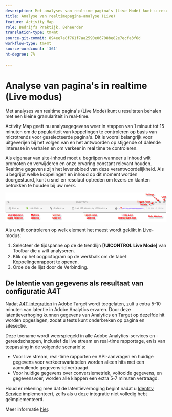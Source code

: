 ```yaml
---
description: Met analyses van realtime pagina's (Live Mode) kunt u resultaten behalen met een kleine granulariteit in real-time.
title: Analyse van realtimepagina-analyse (Live)
feature: Activity Map
role: Bedrijfs Praktijk, Beheerder
translation-type: tm+mt
source-git-commit: 894ee7a8f761f7aa2590e06708be82e7ecfa3f6d
workflow-type: tm+mt
source-wordcount: '361'
ht-degree: 7%

---
```



# Analyse van pagina&#39;s in realtime (Live modus)

Met analyses van realtime pagina&#39;s (Live Mode) kunt u resultaten behalen met een kleine granulariteit in real-time.

Activity Map geeft nu analysegegevens weer in stappen van 1 minuut tot 15 minuten om de populariteit van koppelingen te controleren op basis van microtrends voor geselecteerde pagina&#39;s. Dit is vooral belangrijk voor uitgeverijen bij het volgen van en het antwoorden op stijgende of dalende interesse in verhalen en om verkeer in real time te controleren.

Als eigenaar van site-inhoud moet u begrijpen wanneer u inhoud wilt promoten en verwijderen en onze ervaring constant relevant houden. Realtime gegevens zijn het levensbloed van deze verantwoordelijkheid. Als u begrijpt welke koppelingen en inhoud op dit moment worden doorgestuurd, kunt u snel en resoluut optreden om lezers en klanten betrokken te houden bij uw merk.

![](assets/live_mode.png)

<!-- 

Describe what you can do with the feature: - what is the data shown? why do I see trend lines everywhere? how do I choose a period in the trend? what do the overlays represent in live mode? how do you compute the gainers and losers overlays? what is the auto update mode?

 -->

Als u wilt controleren op welk element het meest wordt geklikt in Live-modus:

1. Selecteer de tijdspanne op de de trendlijn **[!UICONTROL Live Mode]** van Toolbar die u wilt analyseren.
1. Klik op het oogpictogram op de werkbalk om de tabel Koppelingenrapport te openen.
1. Orde de de lijst door de Verbinding.

## De latentie van gegevens als resultaat van configuratie A4T

Nadat [A4T integration](https://docs.adobe.com/content/help/nl-NL/target/using/integrate/a4t/a4t.html) in Adobe Target wordt toegelaten, zult u extra 5-10 minuten van latentie in Adobe Analytics ervaren. Door deze latentieverhoging kunnen gegevens van Analytics en Target op dezelfde hit worden opgeslagen, zodat u tests kunt onderbreken op pagina en sitesectie.

Deze toename wordt weerspiegeld in alle Adobe Analytics-services en -gereedschappen, inclusief de live stream en real-time rapportage, en is van toepassing in de volgende scenario&#39;s:

* Voor live stream, real-time rapporten en API-aanvragen en huidige gegevens voor verkeersvariabelen worden alleen hits met een aanvullende gegevens-id vertraagd.
* Voor huidige gegevens over conversiemetriek, voltooide gegevens, en gegevensvoer, worden alle klappen een extra 5-7 minuten vertraagd.

Houd er rekening mee dat de latentieverhoging begint nadat u [Identity Service](https://docs.adobe.com/content/help/nl-NL/id-service/using/home.html) implementeert, zelfs als u deze integratie niet volledig hebt geïmplementeerd.

Meer informatie [hier](/help/analyze/activity-map/activitymap-standard-live.md).